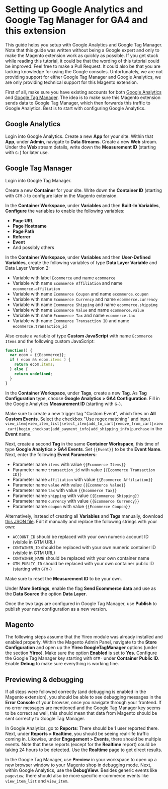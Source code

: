 # Setting up Google Analytics and Google Tag Manager for GA4 and this extension

This guide helps you setup with Google Analytics and Google Tag Manager. Note that this guide was written without being a Google expert and only to make the Magento extension work as quickly as possible. If you get stuck while reading this tutorial, it could be that the wording of this tutorial could be improved: Feel free to make a Pull Request. It could also be that you are lacking knowledge for using the Google consoles. Unfortunately, we are not providing support for either Google Tag Manager and Google Analytics, we are only providing technical support for this Magento extension.

First of all, make sure you have existing accounts for both [Google Analytics](https://analytics.google.com/) and [Google Tag Manager](https://tagmanager.google.com/). The idea is to make sure this Magento extension sends data to Google Tag Manager, which then forwards this traffic to Google Analytics. Best is to start with configuring Google Analytics.

## Google Analytics
Login into Google Analytics. Create a new **App** for your site. Within that **App**, under **Admin**, navigate to **Data Streams**. Create a new **Web** stream. Under the **Web** stream details, write down the **Measurement ID** (starting with `G-`) for later use.

## Google Tag Manager
Login into Google Tag Manager. 

Create a new **Container** for your site. Write down the **Container ID** (starting with `GTM-`) to configure later in the Magento extension. 

In the **Container Workspace**, under **Variables** and then **Built-In Variables**, **Configure** the variables to enable the following variables:

- **Page URL**
- **Page Hostname**
- **Page Path**
- **Referrer**
- **Event**
- And possibly others

In the **Container Workspace**, under **Variables** and then **User-Defined Variables**, create the following variables of type **Data Layer Variable** and
Data Layer Version 2:

- Variable with label `Ecommerce` and name `ecommerce`
- Variable with name `Ecommerce Affiliation` and name `ecommerce.affiliation`
- Variable with name `Ecommerce Coupon` and name `ecommerce.coupon`
- Variable with name `Ecommerce Currency` and name `ecommerce.currency`
- Variable with name `Ecommerce Shipping` and name `ecommerce.shipping`
- Variable with name `Ecommerce Value` and name `ecommerce.value`
- Variable with name `Ecommerce Tax` and name `ecommerce.tax`
- Variable with name `Ecommerce Transaction ID` and name `ecommerce.transaction_id`

Also create a variable of type **Custom JavaScript** with name `Ecommerce Items` and the following custom JavaScript:
```js
function() {
  var ecom = {{Ecommerce}};
  if ( ecom && ecom.items ) {
    return ecom.items;
  } else {
    return undefined;
  }
}
```

In the **Container Workspace**, under **Tags**, create a new **Tag**. As **Tag Configuration** type, choose **Google Analytics > GA4 Configuration**. Fill in the Google Analytics **Measurement ID** (starting with `G-`).

Make sure to create a new trigger tag "Custom Event", which fires on **All Custom Events**. Select the checkbox "Use regex matching" and input `view_item|view_item_list|select_item|add_to_cart|remove_from_cart|view_cart|begin_checkout|add_payment_info|add_shipping_info|purchase` in the **Event** name.

Next, create a second **Tag** in the same **Container Workspace**, this time of type **Google Analytics > GA4 Events**. Set `{{Event}}` to be the **Event Name**. Next, enter the following **Event Parameters**:

- Parameter name `items` with value `{{Ecommerce Items}}`
- Parameter name `transaction_id` with value `{{Ecommerce Transaction ID}}`
- Parameter name `affiliation` with value `{{Ecommerce Affiliation}}`
- Parameter name `value` with value `{{Ecommerce Value}}`
- Parameter name `tax` with value `{{Ecommerce Tax}}`
- Parameter name `shipping` with value `{{Ecommerce Shipping}}`
- Parameter name `currency` with value `{{Ecommerce Currency}}`
- Parameter name `coupon` with value `{{Ecommerce Coupon}}`

Alternatively, instead of creating all **Variables** and **Tags** manually, download [this JSON file](https://raw.githubusercontent.com/yireo/Yireo_GoogleTagManager2/master/docs/gtm-example.json). Edit it manually and replace the following strings with your own:  

- `ACCOUNT_ID` should be replaced with your own numeric account ID (visible in GTM URL)
- `CONTAINER_ID` should be replaced with your own numeric container ID (visible in GTM URL)
- `CONTAINER_NAME` should be replaced with your own container name 
- `GTM_PUBLIC_ID` should be replaced with your own container public ID (starting with `GTM-`)

Make sure to reset the **Measurement ID** to be your own.

Under **More Settings**, enable the flag **Send Ecommerce data** and use as the **Data Source** the option **Data Layer**.

Once the two tags are configured in Google Tag Manager, use **Publish** to publish your new configuration as a new version.

## Magento
The following steps assume that the Yireo module was already installed and enabled properly. Within the Magento Admin Panel, navigate to the **Store Configuration** and open up the **Yireo GoogleTagManager** options (under the section **Yireo**). Make sure the option **Enabled** is set to **Yes**. Configure the Google Tag Manager key starting with `GTM-` under **Container Public ID**. Enable **Debug** to make sure everything is working fine.

## Previewing & debugging
If all steps were followed correctly (and debugging is enabled in the Magento extension), you should be able to see debugging messages in the **Error Console** of your browser, once you navigate through your frontend. If no error messages are mentioned and the Google Tag Manager key seems to be correct as well, this should mean that data from Magento should be sent correctly to Google Tag Manager.

In Google Analytics, go to **Reports**: There should be 1 user reported there. Next, under **Reports > Realtime**, you should be seeing real-life traffic coming in. Likewise, under **Engagement > Events**, there should be multiple events. Note that these reports (except for the **Realtime** report) could be taking 24 hours to be detected. Use the **Realtime** page to get direct results.

In the Google Tag Manager, use **Preview** in your workspace to open up a new browser window to your Magento shop in debugging mode. Next, within Google Analytics, use the **DebugView**. Besides generic events like `pageview`, there should also be more specific e-commerce events like `view_item_list` and `view_item`. 
